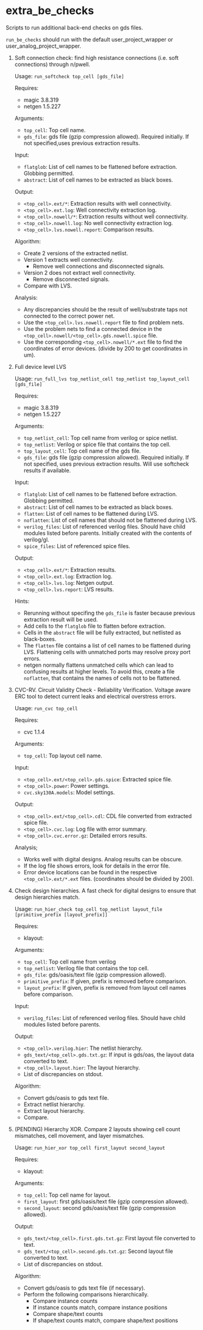 # extra_be_checks
Scripts to run additional back-end checks on gds files.

`run_be_checks` should run with the default user_project_wrapper or user_analog_project_wrapper.

1. Soft connection check: find high resistance connections (i.e. soft connections) through n/pwell.

   Usage:
   `run_softcheck top_cell [gds_file]`

   Requires:
   - magic 3.8.319
   - netgen 1.5.227

   Arguments:
   - `top_cell`: Top cell name.
   - `gds_file`: gds file (gzip compression allowed). Required initially. If not specified,uses previous extraction results.

   Input:
   - `flatglob`: List of cell names to be flattened before extraction. Globbing permitted.
   - `abstract`: List of cell names to be extracted as black boxes.

   Output:
   - `<top_cell>.ext/*`: Extraction results with well connectivity.
   - `<top_cell>.ext.log`: Well connectivity extraction log. 
   - `<top_cell>.nowell/*`: Extraction results without well connectivity.
   - `<top_cell>.nowell.log`: No well connectivity extraction log. 
   - `<top_cell>.lvs.nowell.report`: Comparison results.

   Algorithm:
   - Create 2 versions of the extracted netlist.
   - Version 1 extracts well connectivity.
     - Remove well connections and disconnected signals.
   - Version 2 does not extract well connectivity.
     - Remove disconnected signals.
   - Compare with LVS.

   Analysis:
   - Any discrepancies should be the result of well/substrate taps not connected to the correct power net.
   - Use the `<top_cell>.lvs.nowell.report` file to find problem nets.
   - Use the problem nets to find a connected device in the `<top_cell>.nowell/<top_cell>.gds.nowell.spice` file.
   - Use the corresponding `<top_cell>.nowell/*.ext` file to find the coordinates of error devices. (divide by 200 to get coordinates in um).

2. Full device level LVS

   Usage: `run_full_lvs top_netlist_cell top_netlist top_layout_cell [gds_file]`

   Requires:
   - magic 3.8.319
   - netgen 1.5.227

   Arguments:
   - `top_netlist_cell`: Top cell name from verilog or spice netlist.
   - `top_netlist`: Verilog or spice file that contains the top cell.
   - `top_layout_cell`: Top cell name of the gds file.
   - `gds_file`: gds file (gzip compression allowed). Required initially. If not specified, uses previous extraction results. Will use softcheck results if available.
  
   Input:
   - `flatglob`: List of cell names to be flattened before extraction. Globbing permitted.
   - `abstract`: List of cell names to be extracted as black boxes.
   - `flatten`: List of cell names to be flattened during LVS.
   - `noflatten`: List of cell names that should not be flattened during LVS.
   - `verilog_files`: List of referenced verilog files. Should have child modules listed before parents. Initially created with the contents of verilog/gl.
   - `spice_files`: List of referenced spice files.
   
   Output:
   - `<top_cell>.ext/*`: Extraction results.
   - `<top_cell>.ext.log`: Extraction log. 
   - `<top_cell>.lvs.log`: Netgen output.
   - `<top_cell>.lvs.report`: LVS results.

   Hints:
   - Rerunning without specifing the `gds_file` is faster because previous extraction result will be used.
   - Add cells to the `flatglob` file to flatten before extraction.
   - Cells in the `abstract` file will be fully extracted, but netlisted as black-boxes. 
   - The `flatten` file contains a list of cell names to be flattened during LVS. 
Flattening cells with unmatched ports may resolve proxy port errors.
   - netgen normally flattens unmatched cells which can lead to confusing results at higher levels.
To avoid this, create a file `noflatten`, that contains the names of cells not to be flattened.

3. CVC-RV. Circuit Validity Check - Reliability Verification.
   Voltage aware ERC tool to detect current leaks and electrical overstress errors.

   Usage: `run_cvc top_cell`

   Requires:
   - cvc 1.1.4

   Arguments:
   - `top_cell`: Top layout cell name.

   Input:
   - `<top_cell>.ext/<top_cell>.gds.spice`: Extracted spice file.
   - `<top_cell>.power`: Power settings.
   - `cvc.sky130A.models`: Model settings.

   Output:
   - `<top_cell>.ext/<top_cell>.cdl`: CDL file converted from extracted spice file.
   - `<top_cell>.cvc.log`: Log file with error summary.
   - `<top_cell>.cvc.error.gz`: Detailed errors results.

   Analysis;
   - Works well with digital designs. Analog results can be obscure.
   - If the log file shows errors, look for details in the error file.
   - Error device locations can be found in the respective `<top_cell>.ext/*.ext` files. (coordinates should be divided by 200).

4. Check design hierarchies. A fast check for digital designs to ensure that design hierarchies match.

   Usage: `run_hier_check top_cell top_netlist layout_file [primitive_prefix [layout_prefix]]`

   Requires:
   - klayout:

   Arguments:
   - `top_cell`: Top cell name from verilog
   - `top_netlist`: Verilog file that contains the top cell.
   - `gds_file`: gds/oasis/text file (gzip compression allowed).
   - `primitive_prefix`: If given, prefix is removed before comparison.
   - `layout_prefix`: If given, prefix is removed from layout cell names before comparison.

   Input:
   - `verilog_files`: List of referenced verilog files. Should have child modules listed before parents.

   Output:
   - `<top_cell>.verilog.hier`: The netlist hierarchy.
   - `gds_text/<top_cell>.gds.txt.gz`: If input is gds/oas, the layout data converted to text.
   - `<top_cell>.layout.hier`: The layout hierarchy.
   - List of discrepancies on stdout. 

   Algorithm:
   - Convert gds/oasis to gds text file.
   - Extract netlist hierarchy.
   - Extract layout hierarchy.
   - Compare. 

5. (PENDING) Hierarchy XOR. Compare 2 layouts showing cell count mismatches, cell movement, and layer mismatches.

   Usage: `run_hier_xor top_cell first_layout second_layout`

   Requires:
   - klayout:

   Arguments:
   - `top_cell`: Top cell name for layout.
   - `first_layout`: first gds/oasis/text file (gzip compression allowed).
   - `second_layout`: second gds/oasis/text file (gzip compression allowed).

   Output:
   - `gds_text/<top_cell>.first.gds.txt.gz`: First layout file converted to text.
   - `gds_text/<top_cell>.second.gds.txt.gz`: Second layout file converted to text.
   - List of discrepancies on stdout. 

   Algorithm:
   - Convert gds/oasis to gds text file (if necessary).
   - Perform the following comparisons hierarchically.
     - Compare instance counts
     - If instance counts match, compare instance positions
     - Compare shape/text counts
     - If shape/text counts match, compare shape/text positions
